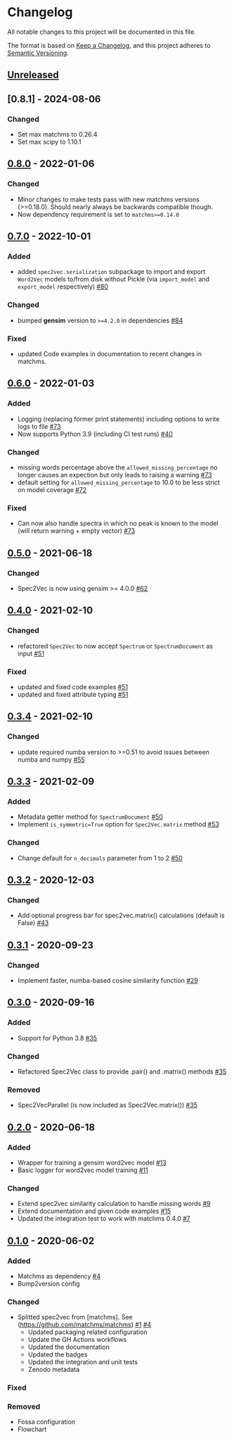 # Changelog

All notable changes to this project will be documented in this file.

The format is based on [Keep a Changelog](https://keepachangelog.com/en/1.0.0/),
and this project adheres to [Semantic Versioning](https://semver.org/spec/v2.0.0.html).

## [Unreleased]

## [0.8.1] - 2024-08-06
### Changed
- Set max matchms to 0.26.4
- Set max scipy to 1.10.1

## [0.8.0] - 2022-01-06

### Changed

- Minor changes to make tests pass with new matchms versions (>=0.18.0). Should nearly always be backwards compatible though.
- Now dependency requirement is set to `matchms>=0.14.0`

## [0.7.0] - 2022-10-01

### Added

- added `spec2vec.serialization` subpackage to import and export `Word2Vec` models to/from disk without Pickle 
  (via `import_model` and `export_model` respectively) [#80](https://github.com/iomega/spec2vec/pull/80)

### Changed

- bumped **gensim** version to `>=4.2.0` in dependencies [#84](https://github.com/iomega/spec2vec/pull/84)

### Fixed

- updated Code examples in documentation to recent changes in matchms.

## [0.6.0] - 2022-01-03

### Added

- Logging (replacing former print statements) including options to write logs to file [#73](https://github.com/iomega/spec2vec/pull/73)
- Now supports Python 3.9 (including CI test runs) [#40](https://github.com/iomega/spec2vec/issues/40)

### Changed

- missing words percentage above the `allowed_missing_percentage` no longer causes an expection but only leads to raising a warning [#73](https://github.com/iomega/spec2vec/pull/73)
- default setting for `allowed_missing_percentage` to 10.0 to be less strict on model coverage [#72](https://github.com/iomega/spec2vec/pull/72)

### Fixed

- Can now also handle spectra in which no peak is known to the model (will return warning + empty vector) [#73](https://github.com/iomega/spec2vec/pull/73)

## [0.5.0] - 2021-06-18

### Changed

- Spec2Vec is now using gensim >= 4.0.0 [#62](https://github.com/iomega/spec2vec/pull/62)

## [0.4.0] - 2021-02-10

### Changed

- refactored `Spec2Vec` to now accept `Spectrum` or `SpectrumDocument` as input [#51](https://github.com/iomega/spec2vec/issues/51)

### Fixed

- updated and fixed code examples  [#51](https://github.com/iomega/spec2vec/issues/51)
- updated and fixed attribute typing [#51](https://github.com/iomega/spec2vec/issues/51)

## [0.3.4] - 2021-02-10

### Changed

- update required numba version to >=0.51 to avoid issues between numba and numpy [#55](https://github.com/iomega/spec2vec/pull/55)

## [0.3.3] - 2021-02-09

### Added

- Metadata getter method for `SpectrumDocument` [#50](https://github.com/iomega/spec2vec/pull/50)
- Implement `is_symmetric=True` option for `Spec2Vec.matrix` method [#53](https://github.com/iomega/spec2vec/pull/53)

### Changed

- Change default for `n_decimals` parameter from 1 to 2 [#50](https://github.com/iomega/spec2vec/pull/50)

## [0.3.2] - 2020-12-03

### Changed

- Add optional progress bar for spec2vec.matrix() calculations (default is False) [#43](https://github.com/iomega/spec2vec/pull/43)

## [0.3.1] - 2020-09-23

### Changed

- Implement faster, numba-based cosine similarity function [#29](https://github.com/iomega/spec2vec/pull/29)

## [0.3.0] - 2020-09-16

### Added

- Support for Python 3.8 [#35](https://github.com/iomega/spec2vec/pull/35)

### Changed

- Refactored Spec2Vec class to provide .pair() and .matrix() methods [#35](https://github.com/iomega/spec2vec/pull/35)

### Removed

- Spec2VecParallel (is now included as Spec2Vec.matrix()) [#35](https://github.com/iomega/spec2vec/pull/35)

## [0.2.0] - 2020-06-18

### Added

- Wrapper for training a gensim word2vec model [#13](https://github.com/iomega/spec2vec/tree/13-gensim-wrapper)
- Basic logger for word2vec model training [#11](https://github.com/iomega/spec2vec/issues/11)

### Changed

- Extend spec2vec similarity calculation to handle missing words [#9](https://github.com/iomega/spec2vec/issues/9)
- Extend documentation and given code examples [#15](https://github.com/iomega/spec2vec/issues/15)
- Updated the integration test to work with matchms 0.4.0 [#7](https://github.com/iomega/spec2vec/issues/7)

## [0.1.0] - 2020-06-02

### Added

- Matchms as dependency [#4](https://github.com/iomega/spec2vec/pull/4)
- Bump2version config

### Changed

- Splitted spec2vec from [matchms]. See (https://github.com/matchms/matchms) [#1](https://github.com/iomega/spec2vec/pull/1) [#4](https://github.com/iomega/spec2vec/pull/4)
  - Updated packaging related configuration
  - Update the GH Actions workflows
  - Updated the documentation
  - Updated the badges
  - Updated the integration and unit tests
  - Zenodo metadata
  
### Fixed

### Removed

- Fossa configuration
- Flowchart

[Unreleased]: https://github.com/iomega/spec2vec/compare/0.8.0...HEAD
[0.8.0]: https://github.com/iomega/spec2vec/compare/0.6.0...0.7.0
[0.7.0]: https://github.com/iomega/spec2vec/compare/0.6.0...0.7.0
[0.6.0]: https://github.com/iomega/spec2vec/compare/0.5.0...0.6.0
[0.5.0]: https://github.com/iomega/spec2vec/compare/0.4.0...0.5.0
[0.4.0]: https://github.com/iomega/spec2vec/compare/0.3.4...0.4.0
[0.3.4]: https://github.com/iomega/spec2vec/compare/0.3.3...0.3.4
[0.3.3]: https://github.com/iomega/spec2vec/compare/0.3.2...0.3.3
[0.3.2]: https://github.com/iomega/spec2vec/compare/0.3.1...0.3.2
[0.3.1]: https://github.com/iomega/spec2vec/compare/0.3.0...0.3.1
[0.3.0]: https://github.com/iomega/spec2vec/compare/0.2.0...0.3.0
[0.2.0]: https://github.com/iomega/spec2vec/compare/0.1.0...0.2.0
[0.1.0]: https://github.com/iomega/spec2vec/releases/tag/0.1.0
